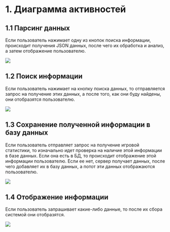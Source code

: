 # 1. Диаграмма активностей
## 1.1 Парсинг данных
Если пользователь нажимает одну из кнопок поиска информации, происходит получения JSON данных, после чего их обработка и анализ, а затем отображение пользователю.

![](https://github.com/VadimTagiev750504/BuildComponentShop/blob/master/Diagrams/Activity/Parser.png)
## 1.2 Поиск информации
Если пользователь нажимает на кнопку поиска данных, то отправляется запрос на получение этих данных, а после того, как они буду найдены, они отобразятся пользователю.

![](https://github.com/VadimTagiev750504/BuildComponentShop/blob/master/Diagrams/Activity/Search%20.png)
## 1.3 Сохранение полученной информации в базу данных
Если пользователь отправляет запрос на получение игровой статистики, то изначально идет проверка на наличие этой информации в базе данных. Если она есть в БД, то происходит отображение этой информации пользователю. Если ее нет, сервер получает данных, после чего добавляет их в базу данных, а потот эти данных отображаются пользователю.

![](https://github.com/ParkhomenkoArtyom750504/Stat2Dota/blob/master/Diagrams/Activity/Database.png)
## 1.4 Отображение информации
Если пользователь запрашивает какие-либо данные, то после их сбора системой они отобразятся.

![](https://github.com/VadimTagiev750504/BuildComponentShop/blob/master/Diagrams/Activity/View%20.png)

